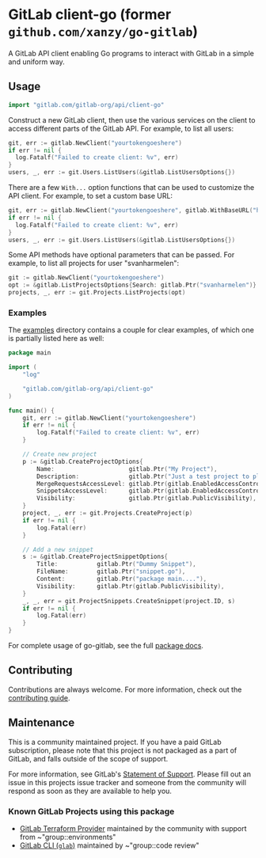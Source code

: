 # GitLab client-go (former `github.com/xanzy/go-gitlab`)

A GitLab API client enabling Go programs to interact with GitLab in a simple and uniform way.

## Usage

```go
import "gitlab.com/gitlab-org/api/client-go"
```

Construct a new GitLab client, then use the various services on the client to
access different parts of the GitLab API. For example, to list all
users:

```go
git, err := gitlab.NewClient("yourtokengoeshere")
if err != nil {
  log.Fatalf("Failed to create client: %v", err)
}
users, _, err := git.Users.ListUsers(&gitlab.ListUsersOptions{})
```

There are a few `With...` option functions that can be used to customize
the API client. For example, to set a custom base URL:

```go
git, err := gitlab.NewClient("yourtokengoeshere", gitlab.WithBaseURL("https://git.mydomain.com/api/v4"))
if err != nil {
  log.Fatalf("Failed to create client: %v", err)
}
users, _, err := git.Users.ListUsers(&gitlab.ListUsersOptions{})
```

Some API methods have optional parameters that can be passed. For example,
to list all projects for user "svanharmelen":

```go
git := gitlab.NewClient("yourtokengoeshere")
opt := &gitlab.ListProjectsOptions{Search: gitlab.Ptr("svanharmelen")}
projects, _, err := git.Projects.ListProjects(opt)
```

### Examples

The [examples](/examples) directory
contains a couple for clear examples, of which one is partially listed here as well:

```go
package main

import (
	"log"

	"gitlab.com/gitlab-org/api/client-go"
)

func main() {
	git, err := gitlab.NewClient("yourtokengoeshere")
	if err != nil {
		log.Fatalf("Failed to create client: %v", err)
	}

	// Create new project
	p := &gitlab.CreateProjectOptions{
		Name:                     gitlab.Ptr("My Project"),
		Description:              gitlab.Ptr("Just a test project to play with"),
		MergeRequestsAccessLevel: gitlab.Ptr(gitlab.EnabledAccessControl),
		SnippetsAccessLevel:      gitlab.Ptr(gitlab.EnabledAccessControl),
		Visibility:               gitlab.Ptr(gitlab.PublicVisibility),
	}
	project, _, err := git.Projects.CreateProject(p)
	if err != nil {
		log.Fatal(err)
	}

	// Add a new snippet
	s := &gitlab.CreateProjectSnippetOptions{
		Title:           gitlab.Ptr("Dummy Snippet"),
		FileName:        gitlab.Ptr("snippet.go"),
		Content:         gitlab.Ptr("package main...."),
		Visibility:      gitlab.Ptr(gitlab.PublicVisibility),
	}
	_, _, err = git.ProjectSnippets.CreateSnippet(project.ID, s)
	if err != nil {
		log.Fatal(err)
	}
}
```

For complete usage of go-gitlab, see the full [package docs](https://godoc.org/gitlab.com/gitlab-org/api/client-go).

## Contributing

Contributions are always welcome. For more information, check out the
[contributing guide](/CONTRIBUTING.md).

## Maintenance

This is a community maintained project. If you have a paid GitLab subscription,
please note that this project is not packaged as a part of GitLab, and falls outside
of the scope of support.

For more information, see GitLab's
[Statement of Support](https://about.gitlab.com/support/statement-of-support.html).
Please fill out an issue in this projects issue tracker and someone from the community
will respond as soon as they are available to help you.

### Known GitLab Projects using this package

- [GitLab Terraform Provider](https://gitlab.com/gitlab-org/terraform-provider-gitlab)
  maintained by the community with support from ~"group::environments"
- [GitLab CLI (`glab`)](https://gitlab.com/gitlab-org/cli)
  maintained by ~"group::code review"

